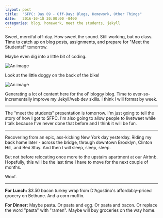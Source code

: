 ```yaml
---
layout: post
title:  "SFPC: Day 09 - Off-Day: Blogs, Homework, Other Things"
date:   2016-10-18 20:00:00 -0400
categories: blog, homework, meet the students, jekyll
---
```


Sweet, merciful off-day. How sweet the sound. Still working, but no class. Time to catch up on blog posts, assignments, and prepare for "Meet the Students!" tomorrow.

Maybe even dig into a little bit of coding.

![An image](/assets/sfpc-images/IMG_4444.JPG)

Look at the little doggy on the back of the bike!

![An image](/assets/sfpc-images/IMG_4441.JPG)

Generating a lot of content here for the ol' bloggy blog. Time to ever-so-incrementally improve my Jekyll/web dev skills. I think I will format by week.

-----

The "meet the students" presentation is tomorrow. I'm just going to tell the story of how I got to SFPC. I'm also going to allow people to livetweet while I talk because I've never done that before and I think it will be fun.

-----

Recovering from an epic, ass-kicking New York day yesterday. Riding my back home later - across the bridge, through downtown Brooklyn, Clinton Hill, and Bed Stuy. And then I will sleep, sleep, sleep.

But not before relocating once more to the upstairs apartment at our Airbnb. Hopefully, this will be the last time I have to move for the next couple of months.

Woof.

-----

**For Lunch:** $3.50 bacon turkey wrap from D'Agostino's affordably-priced grocery on Bethune. And a corn muffin.

**For Dinner:** Maybe pasta. Or pasta and egg. Or pasta and bacon. Or replace the word "pasta" with "ramen". Maybe will buy groceries on the way home.
